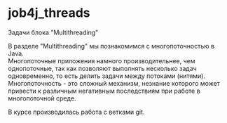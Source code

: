 # job4j_threads
Задачи блока "Multithreading"

В разделе "Multithreading" мы познакомимся с многопоточностью в Java.  
Многопоточные приложения намного производительнее, чем однопоточные, так как позволяют 
выполнять несколько задач одновременно, то есть делить задачи между потоками (нитями).  
Многопоточность - это сложный механизм, незнание которого может привести к различным 
негативным последствиям при работе в многопоточной среде.

В курсе производилась работа с ветками git.
